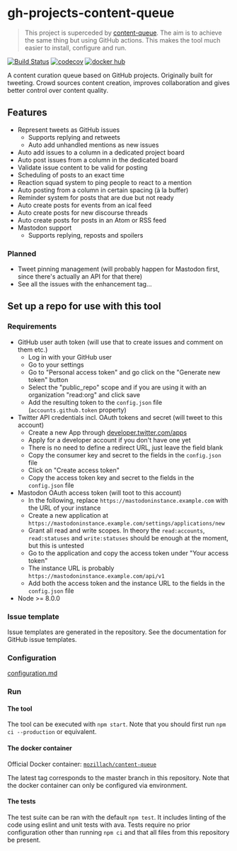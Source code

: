 # gh-projects-content-queue

> This project is superceded by [content-queue](https://github.com/content-queue). The aim is to achieve the same thing but using GitHub actions. This makes the tool much easier to install, configure and run.

[![Build Status](https://travis-ci.org/mozillach/gh-projects-content-queue.svg?branch=master)](https://travis-ci.org/mozillach/gh-projects-content-queue) [![codecov](https://codecov.io/gh/mozillach/gh-projects-content-queue/branch/master/graph/badge.svg)](https://codecov.io/gh/mozillach/gh-projects-content-queue) [![docker hub](https://img.shields.io/docker/build/mozillach/content-queue.svg)](https://hub.docker.com/r/mozillach/content-queue/builds)

A content curation queue based on GitHub projects. Originally built for tweeting. Crowd sources content
creation, improves collaboration and gives better control over content quality.

## Features

- Represent tweets as GitHub issues
    - Supports replying and retweets
    - Auto add unhandled mentions as new issues
- Auto add issues to a column in a dedicated project board
- Auto post issues from a column in the dedicated board
- Validate issue content to be valid for posting
- Scheduling of posts to an exact time
- Reaction squad system to ping people to react to a mention
- Auto posting from a column in certain spacing (à la buffer)
- Reminder system for posts that are due but not ready
- Auto create posts for events from an ical feed
- Auto create posts for new discourse threads
- Auto create posts for posts in an Atom or RSS feed
- Mastodon support
    - Supports replying, reposts and spoilers

### Planned

- Tweet pinning management (will probably happen for Mastodon first, since there's actually an API for that there)
- See all the issues with the enhancement tag...

## Set up a repo for use with this tool

### Requirements

- GitHub user auth token (will use that to create issues and comment on them etc.)
    - Log in with your GitHub user
    - Go to your settings
    - Go to "Personal access token" and go click on the "Generate new token" button
    - Select the "public_repo" scope and if you are using it with an organization "read:org" and click save
    - Add the resulting token to the `config.json` file (`accounts.github.token` property)
- Twitter API credentials incl. OAuth tokens and secret (will tweet to this account)
    - Create a new App through [developer.twitter.com/apps](https://developer.twitter.com/apps)
    - Apply for a developer account if you don't have one yet
    - There is no need to define a redirect URL, just leave the field blank
    - Copy the consumer key and secret to the fields in the `config.json` file
    - Click on "Create access token"
    - Copy the access token key and secret to the fields in the `config.json` file
- Mastodon OAuth access token (will toot to this account)
    - In the following, replace `https://mastodoninstance.example.com` with the URL of your instance
    - Create a new application at `https://mastodoninstance.example.com/settings/applications/new`
    - Grant all read and write scopes. In theory the `read:accounts`, `read:statuses` and `write:statuses` should be enough at the moment, but this is untested
    - Go to the application and copy the access token under "Your access token"
    - The instance URL is probably `https://mastodoninstance.example.com/api/v1`
    - Add both the access token and the instance URL to the fields in the `config.json` file
- Node >= 8.0.0

### Issue template
Issue templates are generated in the repository. See the documentation for GitHub issue templates.

### Configuration
[configuration.md](docs/configuration.md)

### Run
#### The tool
The tool can be executed with `npm start`. Note that you should first run `npm ci --production` or equivalent.

#### The docker container
Official Docker container: [`mozillach/content-queue`](https://hub.docker.com/r/mozillach/content-queue)

The latest tag corresponds to the master branch in this repository. Note that the docker container can only be configured via environment.

#### The tests
The test suite can be ran with the default `npm test`. It includes linting of the code using eslint and unit tests with ava. Tests require no prior configuration other than running `npm ci` and that all files from this repository be present.
